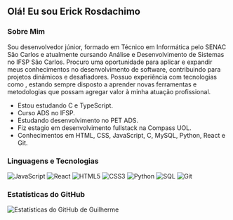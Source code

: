 ## Olá! Eu sou Erick Rosdachimo

### Sobre Mim

Sou desenvolvedor júnior, formado em Técnico em Informática pelo SENAC São Carlos e atualmente cursando Análise e Desenvolvimento de Sistemas no IFSP São Carlos. Procuro uma oportunidade para aplicar e expandir meus conhecimentos no desenvolvimento de software, contribuindo para projetos dinâmicos e desafiadores. Possuo experiência com tecnologias como , estando sempre disposto a aprender novas ferramentas e metodologias que possam agregar valor à minha atuação profissional.

- Estou estudando C e TypeScript.
- Curso ADS no IFSP.
- Estudando desenvolvimento no PET ADS.
- Fiz estagio em desenvolvimento fullstack na Compass UOL.
- Conhecimentos em HTML, CSS, JavaScript, C, MySQL, Python, React e Git.

### Linguagens e Tecnologias

![JavaScript](https://img.shields.io/badge/JavaScript-F7DF1E?style=for-the-badge&logo=javascript&logoColor=black)
![React](https://img.shields.io/badge/React-20232A?style=for-the-badge&logo=react&logoColor=61DAFB)
![HTML5](https://img.shields.io/badge/HTML5-E34F26?style=for-the-badge&logo=html5&logoColor=white)
![CSS3](https://img.shields.io/badge/CSS3-1572B6?style=for-the-badge&logo=css3&logoColor=white)
![Python](https://img.shields.io/badge/Python-3776AB?style=for-the-badge&logo=python&logoColor=white)
![SQL](https://img.shields.io/badge/SQL-4479A1?style=for-the-badge&logo=sql&logoColor=white)
![Git](https://img.shields.io/badge/Git-F05032?style=for-the-badge&logo=git&logoColor=white)

### Estatísticas do GitHub

![Estatísticas do GitHub de Guilherme](https://github-readme-stats.vercel.app/api?username=Erick-Rosdachimo&show_icons=true&theme=dark)
